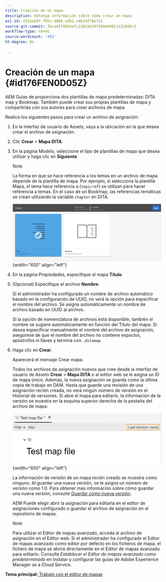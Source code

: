 ```yaml
---
title: Creación de un mapa
description: Obtenga información sobre cómo crear un mapa
exl-id: d35ee09f-f951-4866-a2b1-e4b19f76e7a1
source-git-commit: 3bca42f0954afc2362ab24f369e698113324dbc3
workflow-type: tm+mt
source-wordcount: '452'
ht-degree: 0%

---
```


# Creación de un mapa {#id176FEN0D05Z}

AEM Guías de proporciona dos plantillas de mapa predeterminadas: DITA map y Bookmap. También puede crear sus propias plantillas de mapa y compartirlas con sus autores para crear archivos de mapa.

Realice los siguientes pasos para crear un archivo de asignación:

1. En la interfaz de usuario de Assets, vaya a la ubicación en la que desea crear el archivo de asignación.

1. Clic **Crear** \> **Mapa DITA**.

1. En la página Modelo, seleccione el tipo de plantillas de mapa que desea utilizar y haga clic en **Siguiente**.

   >[!NOTE]
   >
   > La forma en que se hace referencia a los temas en un archivo de mapa depende de la plantilla de mapa. Por ejemplo, si selecciona la plantilla Mapa, el tema hace referencia a \(`topicref`\) se utilizan para hacer referencia a temas. En el caso de un Bookmap, las referencias temáticas se crean utilizando la variable `chapter` en DITA.

   ![](images/map-template.png){width="650" align="left"}

1. En la página Propiedades, especifique el mapa **Título**.

1. \(Opcional\) Especifique el archivo **Nombre**.

   Si el administrador ha configurado un nombre de archivo automático basado en la configuración de UUID, no verá la opción para especificar el nombre del archivo. Se asigna automáticamente un nombre de archivo basado en UUID al archivo.

   Si la opción de nomenclatura de archivos está disponible, también el nombre se sugiere automáticamente en función del Título del mapa. Si desea especificar manualmente el nombre del archivo de asignación, asegúrese de que el nombre del archivo no contiene espacios, apóstrofos ni llaves y termina con `.ditamap`.

1. Haga clic en **Crear**.

   Aparecerá el mensaje Crear mapa.

   Todos los archivos de asignación nuevos que cree desde la interfaz de usuario de Assets **Crear** \> **Mapa DITA** o al editor web se le asigna un ID de mapa único. Además, la nueva asignación se guarda como la última copia de trabajo en DAM. Hasta que guarde una revisión de una asignación recién creada, no verá ningún número de versión en el Historial de versiones. Si abre el mapa para editarlo, la información de la versión se muestra en la esquina superior derecha de la pestaña del archivo de mapa:

   ![](images/first-version-map-none.png){width="650" align="left"}

   La información de versión de un mapa recién creado se muestra como *ninguno*. Al guardar una nueva versión, se le asigna un número de versión como 1.0. Para obtener más información sobre cómo guardar una nueva versión, consulte [Guardar como nueva versión](web-editor-features.md#save-as-new-version-id209ME400GXA).

   AEM Puede elegir abrir la asignación para editarla en el editor de asignaciones configurado o guardar el archivo de asignación en el repositorio de mapas.

   >[!NOTE]
   >
   > Para utilizar el Editor de mapas avanzado, acceda al archivo de asignación en el Editor web. Si el administrador ha configurado el Editor de mapas avanzado como editor por defecto en los ficheros de mapa, el fichero de mapa se abrirá directamente en el Editor de mapas avanzado para editarlo. Consulte *Establecer el Editor de mapas avanzado como predeterminado* en Instalar y configurar las guías de Adobe Experience Manager as a Cloud Service.


**Tema principal:**[ Trabajo con el editor de mapas](map-editor.md)
